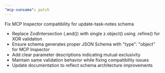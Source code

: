 ```yaml
---
"mcp-sunsama": patch
---
```


Fix MCP Inspector compatibility for update-task-notes schema

- Replace ZodIntersection (.and()) with single z.object() using .refine() for XOR validation
- Ensure schema generates proper JSON Schema with "type": "object" for MCP Inspector
- Add clear parameter descriptions indicating mutual exclusivity
- Maintain same validation behavior while fixing compatibility issues
- Update documentation to reflect schema architecture improvements